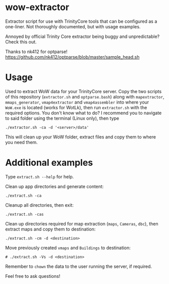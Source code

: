 # wow-extractor
Extractor script for use with TrinityCore tools that can be configured as a one-liner. Not thoroughly documented, but with usage examples.

Annoyed by official Trinity Core extractor being buggy and unpredictable? Check this out.

Thanks to nk412 for optparse! 
https://github.com/nk412/optparse/blob/master/sample_head.sh

# Usage
Used to extract WoW data for your TrinityCore server.
Copy the two scripts of this repository (`extractor.sh` and `optparse.bash`) along with `mapextractor`, `mmaps_generator`, `vmap4extractor` and `vmap4assembler` into where your `WoW.exe` is located (works for WotLk), then run `extractor.sh` with the required options.
You don't know what to do?
I recommend you to navigate to said folder using the terminal (Linux only), then type
```
./extractor.sh -ca -d '<server>/data'
```
This will clean up your WoW folder, extract files and copy them to where you need them.

# Additional examples

Type `extract.sh --help` for help.

Clean up app directories and generate content:
```
./extract.sh -ca 
```

Cleanup all directories, then exit:
```
./extract.sh -cas
```

Clean up directories required for map extraction (`maps`, `Cameras`, `dbc`), then extract maps and copy them to destination:
```
./extract.sh -cm -d <destination>
```

Move previously created `vmaps` and `Buildings` to destination:
```
# ./extract.sh -Vs -d <destination>
```

Remember to `chown` the data to the user running the server, if required.


Feel free to ask questions!
